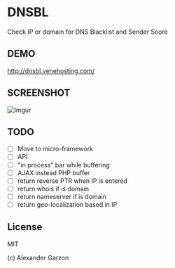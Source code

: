 DNSBL
=========
Check IP or domain for DNS Blacklist and Sender Score

DEMO
----
http://dnsbl.venehosting.com/

SCREENSHOT
----
![Imgur](http://i.imgur.com/NT2NGH7.jpg)

TODO
----
- [ ] Move to micro-framework
- [ ] API 
- [ ] "in process" bar while buffering
- [ ] AJAX instead PHP buffer
- [ ] return reverse PTR when IP is entered
- [ ] return whois if is domain
- [ ] return nameserver if is domain
- [ ] return geo-localization based in IP

License
----
MIT

(c) Alexander Garzon
